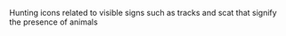 Hunting icons related to visible signs such as tracks and scat that signify the presence of animals
